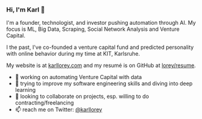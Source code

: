 ### Hi, I'm Karl 👋

I'm a founder, technologist, and investor pushing automation through AI. 
My focus is ML, Big Data, Scraping, Social Network Analysis and Venture Capital.

I the past, I've co-founded a venture capital fund
and predicted personality with online behavior during my time at KIT, Karlsruhe.

My website is at [karllorey.com](https://karllorey.com) 
and my resumé is on GitHub at [lorey/resume](https://github.com/lorey/resume).

- 🔭 working on automating Venture Capital with data
- 🌱 trying to improve my software engineering skills and diving into deep learning
- 👯 looking to collaborate on projects, esp. willing to do contracting/freelancing
- 📫 reach me on Twitter: [@karllorey](https://twitter.com/karllorey)
